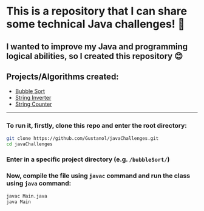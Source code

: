 # This is a repository that I can share some technical Java challenges! 📙

## I wanted to improve my Java and programming logical abilities, so I created this repository 😊

## Projects/Algorithms created:

- [Bubble Sort](./bubbleSort/Main.java)
- [String Inverter](./invertString/Main.java)
- [String Counter](./stringCount/Main.java)

---

### To run it, firstly, clone this repo and enter the root directory:

```bash
git clone https://github.com/Gustanol/javaChallenges.git
cd javaChallenges
```

### Enter in a specific project directory (e.g. `/bubbleSort/`)
### Now, compile the file using `javac` command and run the class using `java` command:

```bash
javac Main.java
java Main
```
